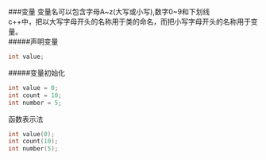 ###变量
变量名可以包含字母A~z(大写或小写),数字0~9和下划线       
c++中，把以大写字母开头的名称用于类的命名，而把小写字母开头的名称用于变量。     
#####声明变量
```cpp
int value;
```
#####变量初始化
```cpp
int value = 0;
int count = 10;
int number = 5;
```
函数表示法
```cpp
int value(0);
int count(10);
int number(5);
```

